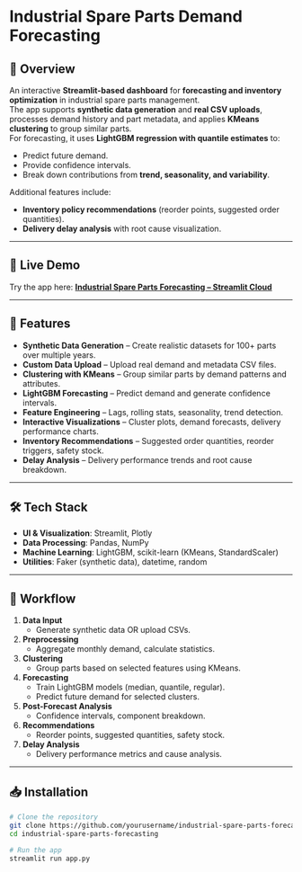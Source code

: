# Industrial Spare Parts Demand Forecasting

## 📌 Overview
An interactive **Streamlit-based dashboard** for **forecasting and inventory optimization** in industrial spare parts management.  
The app supports **synthetic data generation** and **real CSV uploads**, processes demand history and part metadata, and applies **KMeans clustering** to group similar parts.  
For forecasting, it uses **LightGBM regression with quantile estimates** to:
- Predict future demand.
- Provide confidence intervals.
- Break down contributions from **trend, seasonality, and variability**.

Additional features include:
- **Inventory policy recommendations** (reorder points, suggested order quantities).
- **Delivery delay analysis** with root cause visualization.

---

## 🎯 Live Demo
Try the app here: [**Industrial Spare Parts Forecasting – Streamlit Cloud**](https://your-app-name.streamlit.app)  

---

## 🚀 Features
- **Synthetic Data Generation** – Create realistic datasets for 100+ parts over multiple years.
- **Custom Data Upload** – Upload real demand and metadata CSV files.
- **Clustering with KMeans** – Group similar parts by demand patterns and attributes.
- **LightGBM Forecasting** – Predict demand and generate confidence intervals.
- **Feature Engineering** – Lags, rolling stats, seasonality, trend detection.
- **Interactive Visualizations** – Cluster plots, demand forecasts, delivery performance charts.
- **Inventory Recommendations** – Suggested order quantities, reorder triggers, safety stock.
- **Delay Analysis** – Delivery performance trends and root cause breakdown.

---

## 🛠 Tech Stack
- **UI & Visualization**: Streamlit, Plotly
- **Data Processing**: Pandas, NumPy
- **Machine Learning**: LightGBM, scikit-learn (KMeans, StandardScaler)
- **Utilities**: Faker (synthetic data), datetime, random

---

## 📂 Workflow
1. **Data Input**
   - Generate synthetic data OR upload CSVs.
2. **Preprocessing**
   - Aggregate monthly demand, calculate statistics.
3. **Clustering**
   - Group parts based on selected features using KMeans.
4. **Forecasting**
   - Train LightGBM models (median, quantile, regular).
   - Predict future demand for selected clusters.
5. **Post-Forecast Analysis**
   - Confidence intervals, component breakdown.
6. **Recommendations**
   - Reorder points, suggested quantities, safety stock.
7. **Delay Analysis**
   - Delivery performance metrics and cause analysis.

---

## 📥 Installation
```bash
# Clone the repository
git clone https://github.com/yourusername/industrial-spare-parts-forecasting.git
cd industrial-spare-parts-forecasting

# Run the app
streamlit run app.py
